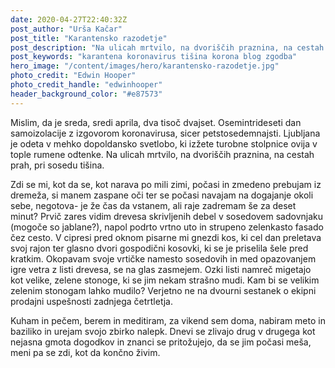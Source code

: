 ```yaml
---
date: 2020-04-27T22:40:32Z
post_author: "Urša Kačar"
post_title: "Karantensko razodetje"
post_description: "Na ulicah mrtvilo, na dvoriščih praznina, na cestah prah, pri sosedu tišina."
post_keywords: "karantena koronavirus tišina korona blog zgodba"
hero_image: "/content/images/hero/karantensko-razodetje.jpg"
photo_credit: "Edwin Hooper"
photo_credit_handle: "edwinhooper"
header_background_color: "#e87573"
---
```


Mislim, da je sreda, sredi aprila, dva tisoč dvajset. Osemintrideseti dan samoizolacije z izgovorom koronavirusa, sicer petstosedemnajsti. Ljubljana je odeta v mehko dopoldansko svetlobo, ki izžete turobne stolpnice ovija v tople rumene odtenke. Na ulicah mrtvilo, na dvoriščih praznina, na cestah prah, pri sosedu tišina.

Zdi se mi, kot da se, kot narava po mili zimi, počasi in zmedeno prebujam iz dremeža, si manem zaspane oči ter se počasi navajam na dogajanje okoli sebe, negotova- je že čas da vstanem, ali raje zadremam še za deset minut? Prvič zares vidim drevesa skrivljenih debel v sosedovem sadovnjaku (mogoče so jablane?), napol podrto vrtno uto in strupeno zelenkasto fasado čez cesto. V cipresi pred oknom pisarne mi gnezdi kos, ki cel dan preletava svoj rajon ter glasno dvori gospodični kosovki, ki se je priselila šele pred kratkim. Okopavam svoje vrtičke namesto sosedovih in med opazovanjem igre vetra z listi drevesa, se na glas zasmejem. Ozki listi namreč migetajo kot velike, zelene stonoge, ki se jim nekam strašno mudi. Kam bi se velikim zelenim stonogam lahko mudilo? Verjetno ne na dvourni sestanek o ekipni prodajni uspešnosti zadnjega četrtletja.

Kuham in pečem, berem in meditiram, za vikend sem doma, nabiram meto in baziliko in urejam svojo zbirko nalepk. Dnevi se zlivajo drug v drugega kot nejasna gmota dogodkov in znanci se pritožujejo, da se jim počasi meša, meni pa se zdi, kot da končno živim.
